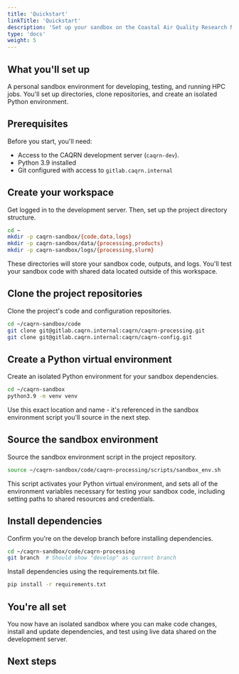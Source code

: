 ```yaml
---
title: 'Quickstart'
linkTitle: 'Quickstart'
description: 'Set up your sandbox on the Coastal Air Quality Research Network (CAQRN) development server in under 10 minutes.'
type: 'docs'
weight: 5
---
```


## What you'll set up

A personal sandbox environment for developing, testing, and running HPC jobs.
You'll set up directories, clone repositories, and create an isolated Python environment.

## Prerequisites

Before you start, you'll need:

- Access to the CAQRN development server (`caqrn-dev`).
- Python 3.9 installed
- Git configured with access to `gitlab.caqrn.internal`

## Create your workspace

Get logged in to the development server. Then, set up the project directory structure.

```bash
cd ~
mkdir -p caqrn-sandbox/{code,data,logs}
mkdir -p caqrn-sandbox/data/{processing,products}
mkdir -p caqrn-sandbox/logs/{processing,slurm}
```

These directories will store your sandbox code, outputs, and logs.
You'll test your sandbox code with shared data located outside of this workspace.

## Clone the project repositories

Clone the project's code and configuration repositories.

```bash
cd ~/caqrn-sandbox/code
git clone git@gitlab.caqrn.internal:caqrn/caqrn-processing.git
git clone git@gitlab.caqrn.internal:caqrn/caqrn-config.git
```

## Create a Python virtual environment

Create an isolated Python environment for your sandbox dependencies.

```bash
cd ~/caqrn-sandbox
python3.9 -m venv venv
```

Use this exact location and name - it's referenced in the sandbox environment script you'll source in the next step.

## Source the sandbox environment

Source the sandbox environment script in the project repository.

```bash
source ~/caqrn-sandbox/code/caqrn-processing/scripts/sandbox_env.sh
```

This script activates your Python virtual environment, and sets all of the environment variables necessary for testing your sandbox code, including setting paths to shared resources and credentials.

## Install dependencies

Confirm you're on the develop branch before installing dependencies.

```bash
cd ~/caqrn-sandbox/code/caqrn-processing
git branch  # Should show "develop" as current branch
```

Install dependencies using the requirements.txt file.

```bash
pip install -r requirements.txt
```

## You're all set

You now have an isolated sandbox where you can make code changes, install and update dependencies, and test using live data shared on the development server.

## Next steps
